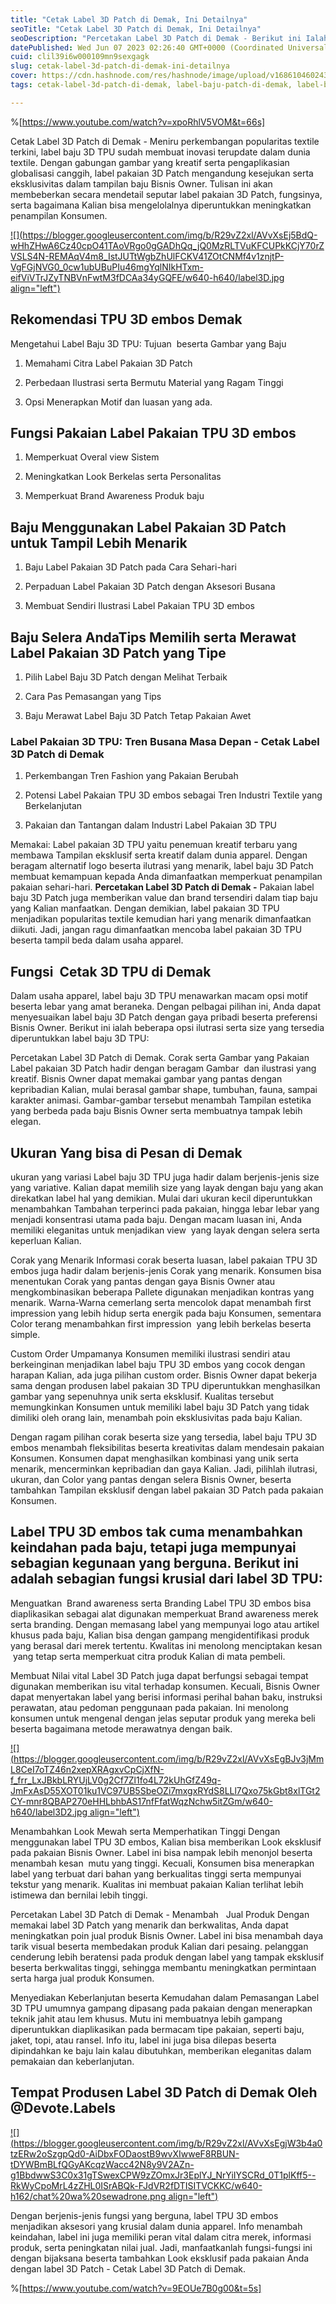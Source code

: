 ```yaml
---
title: "Cetak Label 3D Patch di Demak, Ini Detailnya"
seoTitle: "Cetak Label 3D Patch di Demak, Ini Detailnya"
seoDescription: "Percetakan Label 3D Patch di Demak - Berikut ini Ialah Saran dengan lengkap yang Devote.Labels Tulis suatu Jasa Produsen Label 3D Patch di Demak"
datePublished: Wed Jun 07 2023 02:26:40 GMT+0000 (Coordinated Universal Time)
cuid: clil39i6w000109mn9sexgagk
slug: cetak-label-3d-patch-di-demak-ini-detailnya
cover: https://cdn.hashnode.com/res/hashnode/image/upload/v1686104602436/8f69a227-cdae-49a2-9469-7996a2a59e05.jpeg
tags: cetak-label-3d-patch-di-demak, label-baju-patch-di-demak, label-baju-jersey-demak

---
```


%[https://www.youtube.com/watch?v=xpoRhlV5VOM&t=66s] 

Cetak Label 3D Patch di Demak - Meniru perkembangan popularitas textile terkini, label baju 3D TPU sudah membuat inovasi terupdate dalam dunia textile. Dengan gabungan gambar yang kreatif serta pengaplikasian globalisasi canggih, label pakaian 3D Patch mengandung kesejukan serta eksklusivitas dalam tampilan baju Bisnis Owner. Tulisan ini akan membeberkan secara mendetail seputar label pakaian 3D Patch, fungsinya, serta bagaimana Kalian bisa mengelolalnya diperuntukkan meningkatkan penampilan Konsumen.

[![](https://blogger.googleusercontent.com/img/b/R29vZ2xl/AVvXsEj5BdQ-wHhZHwA6Cz40cpO41TAoVRgo0gGADhQq_jQ0MzRLTVuKFCUPkKCjY70rZVSLS4N-REMAqV4m8_IstJUTtWgbZhUlFCKV41ZOtCNMf4v1znjtP-VgFGjNVG0_0cw1ubUBuPIu46mgYqlNIkHTxm-eifViVTrJZyTNBVnFwtM3fDCAa34yGQFE/w640-h640/label3D.jpg align="left")](https://blogger.googleusercontent.com/img/b/R29vZ2xl/AVvXsEj5BdQ-wHhZHwA6Cz40cpO41TAoVRgo0gGADhQq_jQ0MzRLTVuKFCUPkKCjY70rZVSLS4N-REMAqV4m8_IstJUTtWgbZhUlFCKV41ZOtCNMf4v1znjtP-VgFGjNVG0_0cw1ubUBuPIu46mgYqlNIkHTxm-eifViVTrJZyTNBVnFwtM3fDCAa34yGQFE/s900/label3D.jpg)

## Rekomendasi TPU 3D embos Demak

Mengetahui Label Baju 3D TPU: Tujuan  beserta Gambar yang Baju

1. Memahami Citra Label Pakaian 3D Patch
    
2. Perbedaan Ilustrasi serta Bermutu Material yang Ragam Tinggi
    
3. Opsi Menerapkan Motif dan luasan yang ada.
    

## Fungsi Pakaian Label Pakaian TPU 3D embos

1. Memperkuat Overal view Sistem
    
2. Meningkatkan Look Berkelas serta Personalitas
    
3. Memperkuat Brand Awareness Produk baju
    

## Baju Menggunakan Label Pakaian 3D Patch untuk Tampil Lebih Menarik

1. Baju Label Pakaian 3D Patch pada Cara Sehari-hari
    
2. Perpaduan Label Pakaian 3D Patch dengan Aksesori Busana
    
3. Membuat Sendiri Ilustrasi Label Pakaian TPU 3D embos
    

## Baju Selera AndaTips Memilih serta Merawat Label Pakaian 3D Patch yang Tipe

1. Pilih Label Baju 3D Patch dengan Melihat Terbaik
    
2. Cara Pas Pemasangan yang Tips
    
3. Baju Merawat Label Baju 3D Patch Tetap Pakaian Awet
    

### Label Pakaian 3D TPU: Tren Busana Masa Depan - Cetak Label 3D Patch di Demak

1. Perkembangan Tren Fashion yang Pakaian Berubah
    
2. Potensi Label Pakaian TPU 3D embos sebagai Tren Industri Textile yang Berkelanjutan
    
3. Pakaian dan Tantangan dalam Industri Label Pakaian 3D TPU
    

Memakai: Label pakaian 3D TPU yaitu penemuan kreatif terbaru yang membawa Tampilan eksklusif serta kreatif dalam dunia apparel. Dengan beragam alternatif logo beserta ilutrasi yang menarik, label baju 3D Patch membuat kemampuan kepada Anda dimanfaatkan memperkuat penampilan pakaian sehari-hari. **Percetakan Label 3D Patch di Demak -** Pakaian label baju 3D Patch juga memberikan value dan brand tersendiri dalam tiap baju yang Kalian manfaatkan. Dengan demikian, label pakaian 3D TPU menjadikan popularitas textile kemudian hari yang menarik dimanfaatkan diikuti. Jadi, jangan ragu dimanfaatkan mencoba label pakaian 3D TPU beserta tampil beda dalam usaha apparel.

## Fungsi  Cetak 3D TPU di Demak

Dalam usaha apparel, label baju 3D TPU menawarkan macam opsi motif beserta lebar yang amat beraneka. Dengan pelbagai pilihan ini, Anda dapat menyesuaikan label baju 3D Patch dengan gaya pribadi beserta preferensi Bisnis Owner. Berikut ini ialah beberapa opsi ilutrasi serta size yang tersedia diperuntukkan label baju 3D TPU:

Percetakan Label 3D Patch di Demak. Corak serta Gambar yang Pakaian Label pakaian 3D Patch hadir dengan beragam Gambar  dan ilustrasi yang kreatif. Bisnis Owner dapat memakai gambar yang pantas dengan kepribadian Kalian, mulai berasal gambar shape, tumbuhan, fauna, sampai karakter animasi. Gambar-gambar tersebut menambah Tampilan estetika yang berbeda pada baju Bisnis Owner serta membuatnya tampak lebih elegan.

## Ukuran Yang bisa di Pesan di Demak

ukuran yang variasi Label baju 3D TPU juga hadir dalam berjenis-jenis size yang variative. Kalian dapat memilih size yang layak dengan baju yang akan direkatkan label hal yang demikian. Mulai dari ukuran kecil diperuntukkan menambahkan Tambahan terperinci pada pakaian, hingga lebar lebar yang menjadi konsentrasi utama pada baju. Dengan macam luasan ini, Anda memiliki eleganitas untuk menjadikan view  yang layak dengan selera serta keperluan Kalian.

Corak yang Menarik Informasi corak beserta luasan, label pakaian TPU 3D embos juga hadir dalam berjenis-jenis Corak yang menarik. Konsumen bisa menentukan Corak yang pantas dengan gaya Bisnis Owner atau mengkombinasikan beberapa Pallete digunakan menjadikan kontras yang menarik. Warna-Warna cemerlang serta mencolok dapat menambah first impression yang lebih hidup serta energik pada baju Konsumen, sementara Color terang menambahkan first impression  yang lebih berkelas beserta simple.

Custom Order Umpamanya Konsumen memiliki ilustrasi sendiri atau berkeinginan menjadikan label baju TPU 3D embos yang cocok dengan harapan Kalian, ada juga pilihan custom order. Bisnis Owner dapat bekerja sama dengan produsen label pakaian 3D TPU diperuntukkan menghasilkan gambar yang sepenuhnya unik serta eksklusif. Kualitas tersebut memungkinkan Konsumen untuk memiliki label baju 3D Patch yang tidak dimiliki oleh orang lain, menambah poin eksklusivitas pada baju Kalian.

Dengan ragam pilihan corak beserta size yang tersedia, label baju TPU 3D embos menambah fleksibilitas beserta kreativitas dalam mendesain pakaian Konsumen. Konsumen dapat menghasilkan kombinasi yang unik serta menarik, mencerminkan kepribadian dan gaya Kalian. Jadi, pilihlah ilutrasi, ukuran, dan Color yang pantas dengan selera Bisnis Owner, beserta tambahkan Tampilan eksklusif dengan label pakaian 3D Patch pada pakaian Konsumen.

## Label TPU 3D embos tak cuma menambahkan keindahan pada baju, tetapi juga mempunyai sebagian kegunaan yang berguna. Berikut ini adalah sebagian fungsi krusial dari label 3D TPU:

Menguatkan  Brand awareness serta Branding Label TPU 3D embos bisa diaplikasikan sebagai alat digunakan memperkuat Brand awareness merek serta branding. Dengan memasang label yang mempunyai logo atau artikel khusus pada baju, Kalian bisa dengan gampang mengidentifikasi produk yang berasal dari merek tertentu. Kwalitas ini menolong menciptakan kesan  yang tetap serta memperkuat citra produk Kalian di mata pembeli.

Membuat Nilai vital Label 3D Patch juga dapat berfungsi sebagai tempat digunakan memberikan isu vital terhadap konsumen. Kecuali, Bisnis Owner dapat menyertakan label yang berisi informasi perihal bahan baku, instruksi perawatan, atau pedoman penggunaan pada pakaian. Ini menolong konsumen untuk mengenal dengan jelas seputar produk yang mereka beli beserta bagaimana metode merawatnya dengan baik.

[![](https://blogger.googleusercontent.com/img/b/R29vZ2xl/AVvXsEgBJv3jMmL8CeI7oTZ46n2xepXRAgxvCpCjXfN-f_frr_LxJBkbLRYUjLV0g2Cf7Zl1fo4L72kUhGfZ49q-JmFxAsD55XOT01ku1VC97UB5SbeOZi7mxgxRYdS8LLl7Qxo75kGbt8xlTGt2CY-mnr8QBAP270eHHLbhbAS17nfFfatWqzNchw5itZGm/w640-h640/label3D2.jpg align="left")](https://blogger.googleusercontent.com/img/b/R29vZ2xl/AVvXsEgBJv3jMmL8CeI7oTZ46n2xepXRAgxvCpCjXfN-f_frr_LxJBkbLRYUjLV0g2Cf7Zl1fo4L72kUhGfZ49q-JmFxAsD55XOT01ku1VC97UB5SbeOZi7mxgxRYdS8LLl7Qxo75kGbt8xlTGt2CY-mnr8QBAP270eHHLbhbAS17nfFfatWqzNchw5itZGm/s900/label3D2.jpg)

Menambahkan Look Mewah serta Memperhatikan Tinggi Dengan menggunakan label TPU 3D embos, Kalian bisa memberikan Look eksklusif pada pakaian Bisnis Owner. Label ini bisa nampak lebih menonjol beserta menambah kesan  mutu yang tinggi. Kecuali, Konsumen bisa menerapkan label yang terbuat dari bahan yang berkualitas tinggi serta mempunyai tekstur yang menarik. Kualitas ini membuat pakaian Kalian terlihat lebih istimewa dan bernilai lebih tinggi.

Percetakan Label 3D Patch di Demak - Menambah   Jual Produk Dengan memakai label 3D Patch yang menarik dan berkwalitas, Anda dapat meningkatkan poin jual produk Bisnis Owner. Label ini bisa menambah daya tarik visual beserta membedakan produk Kalian dari pesaing. pelanggan cenderung lebih beratensi pada produk dengan label yang tampak eksklusif beserta berkwalitas tinggi, sehingga membantu meningkatkan permintaan serta harga jual produk Konsumen.

Menyediakan Keberlanjutan beserta Kemudahan dalam Pemasangan Label 3D TPU umumnya gampang dipasang pada pakaian dengan menerapkan teknik jahit atau lem khusus. Mutu ini membuatnya lebih gampang diperuntukkan diaplikasikan pada bermacam tipe pakaian, seperti baju, jaket, topi, atau ransel. Info itu, label ini juga bisa dilepas beserta dipindahkan ke baju lain kalau dibutuhkan, memberikan eleganitas dalam pemakaian dan keberlanjutan.

## Tempat Produsen Label 3D Patch di Demak Oleh @Devote.Labels

[![](https://blogger.googleusercontent.com/img/b/R29vZ2xl/AVvXsEgjW3b4a0tzERw2oSzgpQd0-AiDbxFODaostB9wvXIwweF8RBUN-tDYWBmBLfQGyAKcqzWacc42N8y9V2AZn-g1BbdwwS3C0x31gTSwexCPW9zZOmxJr3EplYJ_NrYiIYSCRd_0T1plKff5--RkWyCpoMrL4zZHL0ISrABQk-FJdVR2fDTISITVCKKC/w640-h162/chat%20wa%20sewadrone.png align="left")](https://wa.me/+6287838865004?text=Permisi%2C%20kak%20mau%20nanya%20tentang%20label%2C%20dapat%20informasi%20dari%20devotelabels.web.id)

Dengan berjenis-jenis fungsi yang berguna, label TPU 3D embos menjadikan aksesori yang krusial dalam dunia apparel. Info menambah keindahan, label ini juga memiliki peran vital dalam citra merek, informasi produk, serta peningkatan nilai jual. Jadi, manfaatkanlah fungsi-fungsi ini dengan bijaksana beserta tambahkan Look eksklusif pada pakaian Anda dengan label 3D Patch - Cetak Label 3D Patch di Demak.

%[https://www.youtube.com/watch?v=9EOUe7B0g00&t=5s]